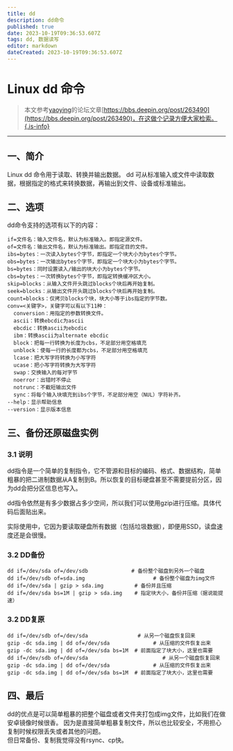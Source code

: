 ```yaml
---
title: dd
description: dd命令
published: true
date: 2023-10-19T09:36:53.607Z
tags: dd, 数据读写
editor: markdown
dateCreated: 2023-10-19T09:36:53.607Z
---
```


# Linux dd 命令
> 本文参考[yaoying](https://bbs.deepin.org/user/197440)的论坛文章[https://bbs.deepin.org/post/263490](https://bbs.deepin.org/post/263490)，在这做个记录方便大家检索。{.is-info}

---
## 一、简介
Linux dd 命令用于读取、转换并输出数据。
dd 可从标准输入或文件中读取数据，根据指定的格式来转换数据，再输出到文件、设备或标准输出。
## 二、选项
dd命令支持的选项有以下的内容：
```
if=文件名：输入文件名，默认为标准输入。即指定源文件。
of=文件名：输出文件名，默认为标准输出。即指定目的文件。
ibs=bytes：一次读入bytes个字节，即指定一个块大小为bytes个字节。
obs=bytes：一次输出bytes个字节，即指定一个块大小为bytes个字节。
bs=bytes：同时设置读入/输出的块大小为bytes个字节。
cbs=bytes：一次转换bytes个字节，即指定转换缓冲区大小。
skip=blocks：从输入文件开头跳过blocks个块后再开始复制。
seek=blocks：从输出文件开头跳过blocks个块后再开始复制。
count=blocks：仅拷贝blocks个块，块大小等于ibs指定的字节数。
conv=<关键字>，关键字可以有以下11种：
  conversion：用指定的参数转换文件。
  ascii：转换ebcdic为ascii
  ebcdic：转换ascii为ebcdic
  ibm：转换ascii为alternate ebcdic
  block：把每一行转换为长度为cbs，不足部分用空格填充
  unblock：使每一行的长度都为cbs，不足部分用空格填充
  lcase：把大写字符转换为小写字符
  ucase：把小写字符转换为大写字符
  swap：交换输入的每对字节
  noerror：出错时不停止
  notrunc：不截短输出文件
  sync：将每个输入块填充到ibs个字节，不足部分用空（NUL）字符补齐。
--help：显示帮助信息
--version：显示版本信息
```
## 三、备份还原磁盘实例
### 3.1 说明
dd指令是一个简单的复制指令，它不管源和目标的编码、格式、数据结构，简单粗暴的把二进制数据从A复制到B。所以恢复的目标硬盘甚至不需要提前分区，因为dd会把分区信息也写入。

dd指令依然是有多少数据占多少空间，所以我们可以使用gzip进行压缩。具体代码后面贴出来。

实际使用中，它因为要读取硬盘所有数据（包括垃圾数据），即便用SSD，读盘速度还是会很慢。
### 3.2 DD备份
```
dd if=/dev/sda of=/dev/sdb              # 备份整个磁盘到另外一个磁盘
dd if=/dev/sdb of=sda.img				       # 备份整个磁盘为img文件
dd if=/dev/sda | gzip > sda.img    		 # 备份并且压缩
dd if=/dev/sda bs=1M | gzip > sda.img	 # 指定块大小，备份并压缩（据说能提速）
```
### 3.2 DD复原
```
dd if=/dev/sdb of=/dev/sda                # 从另一个磁盘恢复回来
gzip -dc sda.img | dd of=/dev/sda			   # 从压缩的文件恢复出来
gzip -dc sda.img | dd of=/dev/sda bs=1M	 # 前面指定了块大小，这里也需要
dd if=/dev/sdb of=/dev/sda					      # 从另一个磁盘恢复回来
gzip -dc sda.img | dd of=/dev/sda			   # 从压缩的文件恢复出来
gzip -dc sda.img | dd of=/dev/sda bs=1M	 # 前面指定了块大小，这里也需要
```
## 四、最后
dd的优点是可以简单粗暴的把整个磁盘或者文件夹打包成img文件，比如我们在做安卓镜像时候很香。
因为是直接简单粗暴复制文件，所以也比较安全，不用担心复制时候权限丢失或者其他的问题。  
但日常备份、复制我觉得没有rsync、cp快。